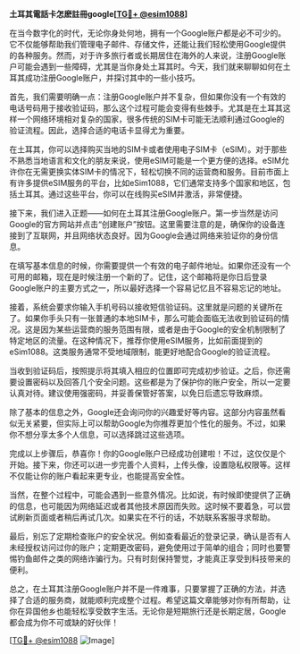 **土耳其電話卡怎麽註冊google[[TG💪+ @esim1088](https://t.me/s/esim1088)]**

在当今数字化的时代，无论你身处何地，拥有一个Google账户都是必不可少的。它不仅能够帮助我们管理电子邮件、存储文件，还能让我们轻松使用Google提供的各种服务。然而，对于许多旅行者或长期居住在海外的人来说，注册Google账户可能会遇到一些障碍，尤其是当你身处土耳其时。今天，我们就来聊聊如何在土耳其成功注册Google账户，并探讨其中的一些小技巧。

首先，我们需要明确一点：注册Google账户并不复杂，但如果你没有一个有效的电话号码用于接收验证码，那么这个过程可能会变得有些棘手。尤其是在土耳其这样一个网络环境相对复杂的国家，很多传统的SIM卡可能无法顺利通过Google的验证流程。因此，选择合适的电话卡显得尤为重要。

在土耳其，你可以选择购买当地的SIM卡或者使用电子SIM卡（eSIM）。对于那些不熟悉当地语言和文化的朋友来说，使用eSIM可能是一个更方便的选择。eSIM允许你在无需更换实体SIM卡的情况下，轻松切换不同的运营商和服务。目前市面上有许多提供eSIM服务的平台，比如eSim1088，它们通常支持多个国家和地区，包括土耳其。通过这些平台，你可以在线购买eSIM并激活，非常便捷。

接下来，我们进入正题——如何在土耳其注册Google账户。第一步当然是访问Google的官方网站并点击“创建账户”按钮。这里需要注意的是，确保你的设备连接到了互联网，并且网络状态良好。因为Google会通过网络来验证你的身份信息。

在填写基本信息的时候，你需要提供一个有效的电子邮件地址。如果你还没有一个可用的邮箱，现在是时候注册一个新的了。记住，这个邮箱将是你日后登录Google账户的主要方式之一，所以最好选择一个容易记忆且不容易忘记的地址。

接着，系统会要求你输入手机号码以接收短信验证码。这里就是问题的关键所在了。如果你手头只有一张普通的本地SIM卡，那么可能会面临无法收到验证码的情况。这是因为某些运营商的服务范围有限，或者是由于Google的安全机制限制了特定地区的流量。在这种情况下，推荐你使用eSIM服务，比如前面提到的eSim1088。这类服务通常不受地域限制，能更好地配合Google的验证流程。

当收到验证码后，按照提示将其填入相应的位置即可完成初步验证。之后，你还需要设置密码以及回答几个安全问题。这些都是为了保护你的账户安全，所以一定要认真对待。建议使用强密码，并妥善保管好答案，以免日后遗忘导致麻烦。

除了基本的信息之外，Google还会询问你的兴趣爱好等内容。这部分内容虽然看似无关紧要，但实际上可以帮助Google为你推荐更加个性化的服务。不过，如果你不想分享太多个人信息，可以选择跳过这些选项。

完成以上步骤后，恭喜你！你的Google账户已经成功创建啦！不过，这仅仅是个开始。接下来，你还可以进一步完善个人资料，上传头像，设置隐私权限等。这样不仅能让你的账户看起来更专业，也能提高安全性。

当然，在整个过程中，可能会遇到一些意外情况。比如说，有时候即使提供了正确的信息，也可能因为网络延迟或者其他技术原因而失败。这时候不要着急，可以尝试刷新页面或者稍后再试几次。如果实在不行的话，不妨联系客服寻求帮助。

最后，别忘了定期检查账户的安全状况。例如查看最近的登录记录，确认是否有人未经授权访问过你的账户；定期更改密码，避免使用过于简单的组合；同时也要警惕钓鱼邮件之类的网络诈骗行为。只有时刻保持警觉，才能真正享受到科技带来的便利。

总之，在土耳其注册Google账户并不是一件难事，只要掌握了正确的方法，并选择了合适的服务商，就能顺利完成整个过程。希望这篇文章能够对你有所帮助，让你在异国他乡也能轻松享受数字生活。无论你是短期旅行还是长期定居，Google都会成为你不可或缺的好伙伴！

[[TG💪+ @esim1088](https://t.me/s/esim1088) ![Image](https://i.postimg.cc/4NQfJmqS/Snipaste-2025-05-13-00-14-12.png)]
